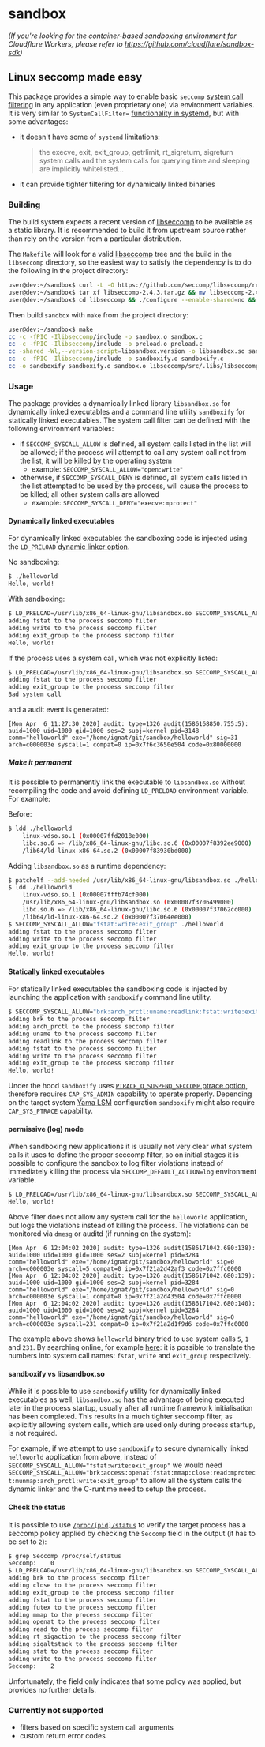 # sandbox

_(If you're looking for the container-based sandboxing environment for Cloudflare Workers, please refer to https://github.com/cloudflare/sandbox-sdk)_

## Linux seccomp made easy

This package provides a simple way to enable basic `seccomp` [system call filtering][1] in any application (even proprietary one) via environment variables. It is very similar to `SystemCallFilter=` [functionality in systemd][2], but with some advantages:

  * it doesn't have some of `systemd` limitations:
    > the execve, exit, exit_group, getrlimit, rt_sigreturn, sigreturn system calls and the system calls for querying time and sleeping are implicitly whitelisted...
  * it can provide tighter filtering for dynamically linked binaries

### Building

The build system expects a recent version of [libseccomp][5] to be available as a static library. It is recommended to build it from upstream source rather than rely on the version from a particular distribution.

The `Makefile` will look for a valid [libseccomp][5] tree and the build in the `libseccomp` directory, so the easiest way to satisfy the dependency is to do the following in the project directory:

```bash
user@dev:~/sandbox$ curl -L -O https://github.com/seccomp/libseccomp/releases/download/v2.4.3/libseccomp-2.4.3.tar.gz
user@dev:~/sandbox$ tar xf libseccomp-2.4.3.tar.gz && mv libseccomp-2.4.3 libseccomp
user@dev:~/sandbox$ cd libseccomp && ./configure --enable-shared=no && make
```

Then build `sandbox` with `make` from the project directory:

```bash
user@dev:~/sandbox$ make
cc -c -fPIC -Ilibseccomp/include -o sandbox.o sandbox.c
cc -c -fPIC -Ilibseccomp/include -o preload.o preload.c
cc -shared -Wl,--version-script=libsandbox.version -o libsandbox.so sandbox.o preload.o libseccomp/src/.libs/libseccomp.a
cc -c -fPIC -Ilibseccomp/include -o sandboxify.o sandboxify.c
cc -o sandboxify sandboxify.o sandbox.o libseccomp/src/.libs/libseccomp.a
```

### Usage

The package provides a dynamically linked library `libsandbox.so` for dynamically linked executables and a command line utility `sandboxify` for statically linked executables. The system call filter can be defined with the following environment variables:

  * if `SECCOMP_SYSCALL_ALLOW` is defined, all system calls listed in the list will be allowed; if the process will attempt to call any system call not from the list, it will be killed by the operating system
    * example: `SECCOMP_SYSCALL_ALLOW="open:write"`
  * otherwise, if `SECCOMP_SYSCALL_DENY` is defined, all system calls listed in the list attempted to be used by the process, will cause the process to be killed; all other system calls are allowed
    * example: `SECCOMP_SYSCALL_DENY="execve:mprotect"`

#### Dynamically linked executables

For dynamically linked executables the sandboxing code is injected using the `LD_PRELOAD` [dynamic linker option][3].

No sandboxing:

```bash
$ ./helloworld
Hello, world!
```

With sandboxing:

```bash
$ LD_PRELOAD=/usr/lib/x86_64-linux-gnu/libsandbox.so SECCOMP_SYSCALL_ALLOW="fstat:write:exit_group" ./helloworld
adding fstat to the process seccomp filter
adding write to the process seccomp filter
adding exit_group to the process seccomp filter
Hello, world!
```

If the process uses a system call, which was not explicitly listed:

```bash
$ LD_PRELOAD=/usr/lib/x86_64-linux-gnu/libsandbox.so SECCOMP_SYSCALL_ALLOW="fstat:exit_group" ./helloworld
adding fstat to the process seccomp filter
adding exit_group to the process seccomp filter
Bad system call
```

and a audit event is generated:

```
[Mon Apr  6 11:27:30 2020] audit: type=1326 audit(1586168850.755:5): auid=1000 uid=1000 gid=1000 ses=2 subj=kernel pid=3148 comm="helloworld" exe="/home/ignat/git/sandbox/helloworld" sig=31 arch=c000003e syscall=1 compat=0 ip=0x7f6c3650e504 code=0x80000000
```

##### Make it permanent

It is possible to permanently link the executable to `libsandbox.so` without recompiling the code and avoid defining `LD_PRELOAD` environment variable. For example:

Before:

```bash
$ ldd ./helloworld
	linux-vdso.so.1 (0x00007ffd2018e000)
	libc.so.6 => /lib/x86_64-linux-gnu/libc.so.6 (0x00007f8392ee9000)
	/lib64/ld-linux-x86-64.so.2 (0x00007f83930bd000)
```

Adding `libsandbox.so` as a runtime dependency:

```bash
$ patchelf --add-needed /usr/lib/x86_64-linux-gnu/libsandbox.so ./helloworld
$ ldd ./helloworld
	linux-vdso.so.1 (0x00007fffb74cf000)
	/usr/lib/x86_64-linux-gnu/libsandbox.so (0x00007f3706499000)
	libc.so.6 => /lib/x86_64-linux-gnu/libc.so.6 (0x00007f37062cc000)
	/lib64/ld-linux-x86-64.so.2 (0x00007f37064ee000)
$ SECCOMP_SYSCALL_ALLOW="fstat:write:exit_group" ./helloworld
adding fstat to the process seccomp filter
adding write to the process seccomp filter
adding exit_group to the process seccomp filter
Hello, world!
```

#### Statically linked executables

For statically linked executables the sandboxing code is injected by launching the application with `sandboxify` command line utility.

```bash
$ SECCOMP_SYSCALL_ALLOW="brk:arch_prctl:uname:readlink:fstat:write:exit_group" sandboxify ./helloworld
adding brk to the process seccomp filter
adding arch_prctl to the process seccomp filter
adding uname to the process seccomp filter
adding readlink to the process seccomp filter
adding fstat to the process seccomp filter
adding write to the process seccomp filter
adding exit_group to the process seccomp filter
Hello, world!
```

Under the hood `sandboxify` uses [`PTRACE_O_SUSPEND_SECCOMP` ptrace option][7], therefore requires `CAP_SYS_ADMIN` capability to operate properly. Depending on the target system [Yama LSM][8] configuration `sandboxify` might also require `CAP_SYS_PTRACE` capability.

#### permissive (log) mode

When sandboxing new applications it is usually not very clear what system calls it uses to define the proper seccomp filter, so on initial stages it is possible to configure the sandbox to log filter violations instead of immediately killing the process via `SECCOMP_DEFAULT_ACTION=log` environment variable.

```bash
$ LD_PRELOAD=/usr/lib/x86_64-linux-gnu/libsandbox.so SECCOMP_SYSCALL_ALLOW="" SECCOMP_DEFAULT_ACTION=log ./helloworld
Hello, world!
```

Above filter does not allow any system call for the `helloworld` application, but logs the violations instead of killing the process. The violations can be monitored via `dmesg` or auditd (if running on the system):

```
[Mon Apr  6 12:04:02 2020] audit: type=1326 audit(1586171042.680:138): auid=1000 uid=1000 gid=1000 ses=2 subj=kernel pid=3284 comm="helloworld" exe="/home/ignat/git/sandbox/helloworld" sig=0 arch=c000003e syscall=5 compat=0 ip=0x7f21a2d42af3 code=0x7ffc0000
[Mon Apr  6 12:04:02 2020] audit: type=1326 audit(1586171042.680:139): auid=1000 uid=1000 gid=1000 ses=2 subj=kernel pid=3284 comm="helloworld" exe="/home/ignat/git/sandbox/helloworld" sig=0 arch=c000003e syscall=1 compat=0 ip=0x7f21a2d43504 code=0x7ffc0000
[Mon Apr  6 12:04:02 2020] audit: type=1326 audit(1586171042.680:140): auid=1000 uid=1000 gid=1000 ses=2 subj=kernel pid=3284 comm="helloworld" exe="/home/ignat/git/sandbox/helloworld" sig=0 arch=c000003e syscall=231 compat=0 ip=0x7f21a2d1f9d6 code=0x7ffc0000
```

The example above shows `helloworld` binary tried to use system calls `5`, `1` and `231`. By searching online, for example [here][4]: it is possible to translate the numbers into system call names: `fstat`, `write` and `exit_group` respectively.

#### sandboxify vs libsandbox.so

While it is possible to use `sandboxify` utility for dynamically linked executables as well, `libsandbox.so` has the advantage of being executed later in the process startup, usually after all runtime framework initialisation has been completed. This results in a much tighter seccomp filter, as explicitly allowing system calls, which are used only during process startup, is not required.

For example, if we attempt to use `sandboxify` to secure dynamically linked `helloworld` application from above, instead of `SECCOMP_SYSCALL_ALLOW="fstat:write:exit_group"` we would need `SECCOMP_SYSCALL_ALLOW="brk:access:openat:fstat:mmap:close:read:mprotect:munmap:arch_prctl:write:exit_group"` to allow all the system calls the dynamic linker and the C-runtime need to setup the process.

#### Check the status

It is possible to use [`/proc/[pid]/status`][6] to verify the target process has a seccomp policy applied by checking the `Seccomp` field in the output (it has to be set to `2`):

```bash
$ grep Seccomp /proc/self/status
Seccomp:	0
$ LD_PRELOAD=/usr/lib/x86_64-linux-gnu/libsandbox.so SECCOMP_SYSCALL_ALLOW="brk:close:exit_group:fstat:futex:mmap:openat:read:rt_sigaction:sigaltstack:stat:write" SECCOMP_DEFAULT_ACTION=log grep Seccomp /proc/self/status
adding brk to the process seccomp filter
adding close to the process seccomp filter
adding exit_group to the process seccomp filter
adding fstat to the process seccomp filter
adding futex to the process seccomp filter
adding mmap to the process seccomp filter
adding openat to the process seccomp filter
adding read to the process seccomp filter
adding rt_sigaction to the process seccomp filter
adding sigaltstack to the process seccomp filter
adding stat to the process seccomp filter
adding write to the process seccomp filter
Seccomp:	2
```

Unfortunately, the field only indicates that some policy was applied, but provides no further details.

### Currently not supported

  * filters based on specific system call arguments
  * custom return error codes

[1]: http://man7.org/linux/man-pages/man2/seccomp.2.html
[2]: https://www.freedesktop.org/software/systemd/man/systemd.exec.html#SystemCallFilter=
[3]: http://man7.org/linux/man-pages/man8/ld.so.8.html
[4]: https://filippo.io/linux-syscall-table/
[5]: https://github.com/seccomp/libseccomp
[6]: https://man7.org/linux/man-pages/man5/proc.5.html
[7]: https://man7.org/linux/man-pages/man2/ptrace.2.html
[8]: https://www.kernel.org/doc/html/latest/admin-guide/LSM/Yama.html

